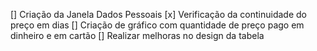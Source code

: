 [] Criação da Janela Dados Pessoais
[x] Verificação da continuidade do preço em dias
[] Criação de gráfico com quantidade de preço pago em dinheiro e em cartão
[] Realizar melhoras no design da tabela